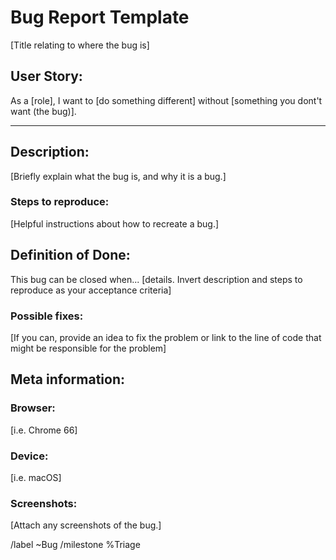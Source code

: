 # Bug Report Template

[Title relating to where the bug is]

## User Story:

As a [role], I want to [do something different] without [something you dont't want (the bug)].

---

## Description:

[Briefly explain what the bug is, and why it is a bug.]

### Steps to reproduce:

[Helpful instructions about how to recreate a bug.]

## Definition of Done:

This bug can be closed when... [details. Invert description and steps to reproduce as your acceptance criteria]

### Possible fixes:

[If you can, provide an idea to fix the problem or link to the line of code that might be responsible for the problem]

## Meta information:

### Browser:

[i.e. Chrome 66]

### Device:

[i.e. macOS]

### Screenshots:

[Attach any screenshots of the bug.]

/label ~Bug
/milestone %Triage